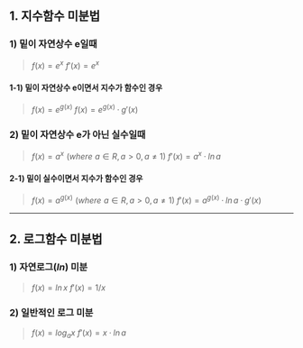 
## 1. 지수함수 미분법
### 1) 밑이 자연상수 e일때
> $f(x)=e^x$
$f'(x)=e^x$

#### 1-1) 밑이 자연상수 e이면서 지수가 함수인 경우
> $f(x)=e^{g(x)}$
$f(x)=e^{g(x)}·g'(x)$

### 2) 밑이 자연상수 e가 아닌 실수일때
> $f(x)=a^x\,\, (where\,\, a ∈ R,\, a>0, a≠1)$
$f'(x)=a^x·ln\,a$

#### 2-1) 밑이 실수이면서 지수가 함수인 경우
> $f(x)=a^{g(x)}\,\, (where\,\, a ∈ R,\, a>0, a≠1)$
$f'(x)=a^{g(x)}·ln\,a·g'(x)$

--------

## 2. 로그함수 미분법
### 1) 자연로그($ln$) 미분
> $f(x)=ln\,x$
$f'(x) = 1/x$

### 2) 일반적인 로그 미분
> $f(x) = log_{a}x$
$f'(x) = x·ln\,a$


```python

```

